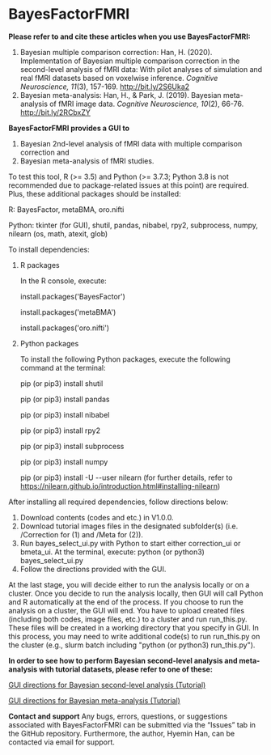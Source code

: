 # BayesFactorFMRI

<b>Please refer to and cite these articles when you use BayesFactorFMRI:</b>
 1. Bayesian multiple comparison correction: Han, H. (2020). Implementation of Bayesian multiple comparison correction in the second-level analysis of fMRI data: With pilot analyses of simulation and real fMRI datasets based on voxelwise inference. <i>Cognitive Neuroscience, 11</i>(3), 157-169. http://bit.ly/2S6Uka2
 2. Bayesian meta-analysis: Han, H., & Park, J. (2019). Bayesian meta-analysis of fMRI image data. <i>Cognitive Neuroscience, 10</i>(2), 66-76. http://bit.ly/2RCbxZY

<b>BayesFactorFMRI provides a GUI to </b>
 1. Bayesian 2nd-level analysis of fMRI data with multiple comparison correction and
 2. Bayesian meta-analysis of fMRI studies.

To test this tool, R (>= 3.5) and Python (>= 3.7.3; Python 3.8 is not recommended due to package-related issues at this point) are required. Plus, these additional packages should be installed:<p>
 R: BayesFactor, metaBMA, oro.nifti<p>
 Python: tkinter (for GUI), shutil, pandas, nibabel, rpy2, subprocess, numpy, nilearn (os, math, atexit, glob)<p>

 To install dependencies:
 1. R packages <p>
 In the R console, execute: <p>
 install.packages('BayesFactor') <p>
 install.packages('metaBMA')<p>
 install.packages('oro.nifti')<p>

 2. Python packages<p>
 To install the following Python packages, execute the following command at the terminal:<p>
 pip (or pip3) install shutil<p>
 pip (or pip3) install pandas<p>
 pip (or pip3) install nibabel<p>
 pip (or pip3) install rpy2<p>
 pip (or pip3) install subprocess<p>
 pip (or pip3) install numpy<p>
 pip (or pip3) install -U --user nilearn (for further details, refer to https://nilearn.github.io/introduction.html#installing-nilearn)<p>

 After installing all required dependencies, follow directions below:

 1. Download contents (codes and etc.) in V1.0.0.
 2. Download tutorial images files in the designated subfolder(s) (i.e. /Correction for (1) and /Meta for (2)).
 3. Run bayes_select_ui.py with Python to start either correction_ui or bmeta_ui. At the terminal, execute: python (or python3) bayes_select_ui.py
 4. Follow the directions provided with the GUI.

At the last stage, you will decide either to run the analysis locally or on a cluster.
Once you decide to run the analysis locally, then GUI will call Python and R automatically at the end of the process.
If you choose to run the analysis on a cluster, the GUI will end. You have to upload created files (including both codes, image files, etc.) to a cluster and run run_this.py. These files will be created in a working directory that you specify in GUI. In this process, you may need to write additional code(s) to run run_this.py on the cluster (e.g., slurm batch including "python (or python3) run_this.py").

<b> In order to see how to perform Bayesian second-level analysis and meta-analysis with tutorial datasets, please refer to one of these:</b>

[GUI directions for Bayesian second-level analysis (Tutorial)](https://github.com/hyemin-han/BayesFactorFMRI/blob/master/HowTo_2nd.md)

[GUI directions for Bayesian meta-analysis (Tutorial)](https://github.com/hyemin-han/BayesFactorFMRI/blob/master/HowTo_meta.md)

<b>Contact and support</b>
Any bugs, errors, questions, or suggestions associated with BayesFactorFMRI can be submitted via the “Issues” tab in the GitHub repository. Furthermore, the author, Hyemin Han, can be contacted via email for support.

